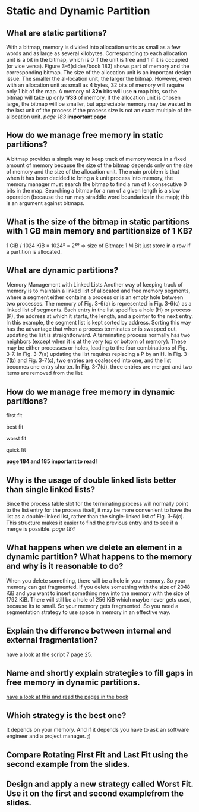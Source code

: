 # Static and Dynamic Partition

## What are static partitions? 
With  a  bitmap,  memory  is  divided  into  allocation  units  as  small  as  a  few  words  and as  large  as  several  kilobytes.  Corresponding to  each  allocation  unit is a bit  in  the  bitmap,  which  is  0  if  the  unit  is  free  and  1  if  it  is  occupied  (or  vice  versa).   Figure  3-6(slides/book 183) shows  part of memory  and  the corresponding bitmap. The  size  of the  allocation  unit is  an important design issue.  The smaller  the  al-location  unit,  the  larger  the  bitmap.   However,  even  with  an  allocation  unit  as  small as 4 bytes,  32 bits of memory  will require only  1  bit of the map.  A memory of **32n** bits will use **n** map bits,  so the bitmap will take up only **1/33**  of memory.  If  the  allocation  unit  is  chosen  large,  the  bitmap  will  be  smaller,  but  appreciable  memory  may  be  wasted  in  the last  unit  of the  process  if the  process  size  is  not  an  exact multiple of the  allocation  unit. 
*page 183* **important page**

## How do we manage free memory in static partitions?
A  bitmap  provides  a  simple  way  to  keep  track  of  memory  words  in  a  fixed  amount  of  memory  because  the  size  of  the  bitmap  depends  only  on  the  size  of  memory  and  the size  of the  allocation  unit.  The  main  problem  is  that  when  it  has  been  decided  to  bring  a  k  unit  process  into  memory,  the  memory  manager  must  search  the bitmap to  find a run of k consecutive 0 bits in  the map.  Searching  a  bitmap  for a  run  of a  given  length  is  a slow  operation  (because the  run  may  straddle  word boundaries in the map);  this is an argument  against bitmaps.

## What is the size of the bitmap in static partitions with 1 GB main memory and partitionsize of 1 KB?
1 GiB / 1024 KiB = 1024² = 2²⁰ => size of Bitmap:  1 MiBit
just store in a row if a partition is allocated.

## What are dynamic partitions?
Memory Management with Linked Lists 
Another way of keeping track of memory is to maintain a linked list of allocated and free memory segments, where a segment either contains a process or is an empty hole between two processes. The memory of Fig. 3-6(a) is represented in Fig. 3-6(c) as a linked list of segments. Each entry in the list specifies a hole (H) or process (P), the address at which it starts, the length, and a pointer to the next entry. In this example, the segment list is kept sorted by address. Sorting this way has the advantage that when a process terminates or is swapped out, updating the list is straightforward. A terminating process normally has two neighbors (except when it is at the very top or bottom of memory). These may be either processes or holes, leading to the four combinations of Fig. 3-7. In Fig. 3-7(a) updating the list requires replacing a P by an H. In Fig. 3-7(b) and Fig. 3-7(c), two entries are coalesced into one, and the list becomes one entry shorter. In Fig. 3-7(d), three entries are merged and two items are removed from the list 


## How do we manage free memory in dynamic partitions?
first fit

best fit

worst fit

quick fit

**page 184 and 185 important to read!**


## Why is the usage of double linked lists better than single linked lists?
Since the process table slot for the terminating process will normally point to the list entry for the process itself, it may be more convenient to have the list as a double-linked list, rather than the single-linked list of Fig. 3-6(c). This structure makes it easier to find the previous entry and to see if a merge is possible. *page 184*


## What happens when we delete an element in a dynamic partition? What happens to the memory and why is it reasonable to do?
When you delete something, there will be a hole in your memory. So your memory can get fragmented. If you delete something with the size of 2048 KiB and you want to insert something new into the memory with the size of 1792 KiB. There will still be a hole of 256 KiB which maybe never gets used, because its to small. So your memory gets fragmented. So you need a segmentation strategy to use space in memory in an effective way.  

## Explain the difference between internal and external fragmentation?
have a look at the script 7 page 25. 


## Name and shortly explain strategies to fill gaps in free memory in dynamic partitions.
[have a look at this and read the pages in the book](https://github.com/ich-bin-du/OperatingSystem/tree/master/memory/static-and-dynamic-partition#how-do-we-manage-free-memory-in-dynamic-partitions)

## Which strategy is the best one?
It depends on your memory. And if it depends you have to ask an software engineer and a project manager. ;) 

## Compare Rotating First Fit and Last Fit using the second example from the slides.

## Design and apply a new strategy called Worst Fit. Use it on the first and second examplefrom the slides.
